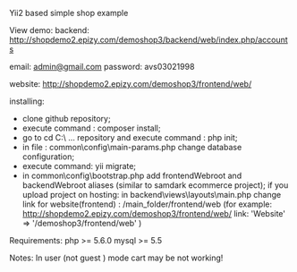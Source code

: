 Yii2 based simple shop example

View demo:
backend:
http://shopdemo2.epizy.com/demoshop3/backend/web/index.php/accounts

email: admin@gmail.com
password: avs03021998

website:
http://shopdemo2.epizy.com/demoshop3/frontend/web/


installing:
 - clone github repository;
 - execute command : composer install;
 - go to cd C:\ ... repository and execute command : php init;
 - in file : common\config\main-params.php change database configuration;
 - execute command: yii migrate;
 - in common\config\bootstrap.php add frontendWebroot and backendWebroot aliases (similar to samdark ecommerce project);
    if you upload project on hosting:
       in backend\views\layouts\main.php   change link for website(frontend) : /main_folder/frontend/web
	   (for example:  http://shopdemo2.epizy.com/demoshop3/frontend/web/   link: 'Website' => '/demoshop3/frontend/web' )
 
 Requirements:
 php >= 5.6.0
 mysql >= 5.5
 
 Notes:
  In user (not guest ) mode cart may be not working!